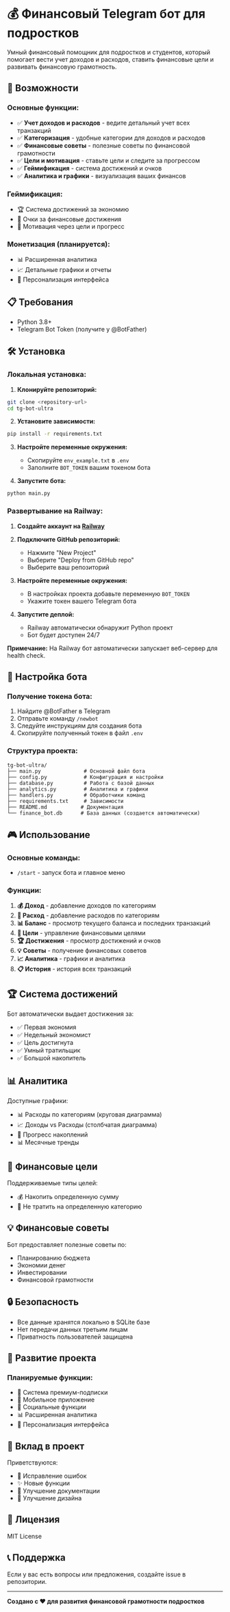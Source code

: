 # 💰 Финансовый Telegram бот для подростков

Умный финансовый помощник для подростков и студентов, который помогает вести учет доходов и расходов, ставить финансовые цели и развивать финансовую грамотность.

## 🚀 Возможности

### Основные функции:
- ✅ **Учет доходов и расходов** - ведите детальный учет всех транзакций
- ✅ **Категоризация** - удобные категории для доходов и расходов
- ✅ **Финансовые советы** - полезные советы по финансовой грамотности
- ✅ **Цели и мотивация** - ставьте цели и следите за прогрессом
- ✅ **Геймификация** - система достижений и очков
- ✅ **Аналитика и графики** - визуализация ваших финансов

### Геймификация:
- 🏆 Система достижений за экономию
- 💎 Очки за финансовые достижения
- 🎯 Мотивация через цели и прогресс

### Монетизация (планируется):
- 📊 Расширенная аналитика
- 📈 Детальные графики и отчеты
- 🎨 Персонализация интерфейса

## 📋 Требования

- Python 3.8+
- Telegram Bot Token (получите у @BotFather)

## 🛠 Установка

### Локальная установка:

1. **Клонируйте репозиторий:**
```bash
git clone <repository-url>
cd tg-bot-ultra
```

2. **Установите зависимости:**
```bash
pip install -r requirements.txt
```

3. **Настройте переменные окружения:**
   - Скопируйте `env_example.txt` в `.env`
   - Заполните `BOT_TOKEN` вашим токеном бота

4. **Запустите бота:**
```bash
python main.py
```

### Развертывание на Railway:

1. **Создайте аккаунт на [Railway](https://railway.app/)**

2. **Подключите GitHub репозиторий:**
   - Нажмите "New Project"
   - Выберите "Deploy from GitHub repo"
   - Выберите ваш репозиторий

3. **Настройте переменные окружения:**
   - В настройках проекта добавьте переменную `BOT_TOKEN`
   - Укажите токен вашего Telegram бота

4. **Запустите деплой:**
   - Railway автоматически обнаружит Python проект
   - Бот будет доступен 24/7

**Примечание:** На Railway бот автоматически запускает веб-сервер для health check.

## 🔧 Настройка бота

### Получение токена бота:
1. Найдите @BotFather в Telegram
2. Отправьте команду `/newbot`
3. Следуйте инструкциям для создания бота
4. Скопируйте полученный токен в файл `.env`

### Структура проекта:
```
tg-bot-ultra/
├── main.py              # Основной файл бота
├── config.py            # Конфигурация и настройки
├── database.py          # Работа с базой данных
├── analytics.py         # Аналитика и графики
├── handlers.py          # Обработчики команд
├── requirements.txt     # Зависимости
├── README.md           # Документация
└── finance_bot.db      # База данных (создается автоматически)
```

## 🎮 Использование

### Основные команды:
- `/start` - запуск бота и главное меню

### Функции:
1. **💰 Доход** - добавление доходов по категориям
2. **💸 Расход** - добавление расходов по категориям
3. **📊 Баланс** - просмотр текущего баланса и последних транзакций
4. **🎯 Цели** - управление финансовыми целями
5. **🏆 Достижения** - просмотр достижений и очков
6. **💡 Советы** - получение финансовых советов
7. **📈 Аналитика** - графики и аналитика
8. **📋 История** - история всех транзакций

## 🏆 Система достижений

Бот автоматически выдает достижения за:
- ✅ Первая экономия
- ✅ Недельный экономист
- ✅ Цель достигнута
- ✅ Умный тратильщик
- ✅ Большой накопитель

## 📊 Аналитика

Доступные графики:
- 📊 Расходы по категориям (круговая диаграмма)
- 📈 Доходы vs Расходы (столбчатая диаграмма)
- 🎯 Прогресс накоплений
- 📊 Месячные тренды

## 🎯 Финансовые цели

Поддерживаемые типы целей:
- 💰 Накопить определенную сумму
- 💸 Не тратить на определенную категорию

## 💡 Финансовые советы

Бот предоставляет полезные советы по:
- Планированию бюджета
- Экономии денег
- Инвестировании
- Финансовой грамотности

## 🔒 Безопасность

- Все данные хранятся локально в SQLite базе
- Нет передачи данных третьим лицам
- Приватность пользователей защищена

## 🚀 Развитие проекта

### Планируемые функции:
- 🔐 Система премиум-подписки
- 📱 Мобильное приложение
- 🤝 Социальные функции
- 📊 Расширенная аналитика
- 🎨 Персонализация интерфейса

## 🤝 Вклад в проект

Приветствуются:
- 🐛 Исправление ошибок
- ✨ Новые функции
- 📝 Улучшение документации
- 🎨 Улучшение дизайна

## 📄 Лицензия

MIT License

## 📞 Поддержка

Если у вас есть вопросы или предложения, создайте issue в репозитории.

---

**Создано с ❤️ для развития финансовой грамотности подростков** 